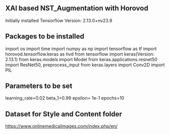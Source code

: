 ## XAI based NST_Augmentation with Horovod

Initially installed Tensorflow Version: 2.13.0+nv23.8

## Packages to be installed
import os
import time
import numpy as np
import tensorflow as tf
import horovod.tensorflow.keras as hvd
from tensorflow import keras(Version: 2.13.1)
from keras.models import Model
from keras.applications.resnet50 import ResNet50, preprocess_input
from keras.layers import Conv2D
import PIL

## Parameters to be set
learning_rate=0.02
beta_1=0.99
epsilon= 1e-1
epochs=10

## Dataset for Style and Content folder
https://www.onlinemedicalimages.com/index.php/en/



